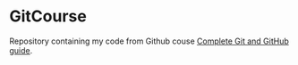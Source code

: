 # GitCourse
Repository containing my code from Github couse [Complete Git and GitHub guide](https://www.udemy.com/course/git-and-github-complete-guide/).